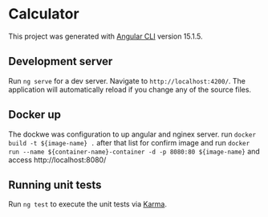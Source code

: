 # Calculator

This project was generated with [Angular CLI](https://github.com/angular/angular-cli) version 15.1.5.

## Development server

Run `ng serve` for a dev server. Navigate to `http://localhost:4200/`. The application will automatically reload if you change any of the source files.

## Docker up

The dockwe was configuration to up angular and nginex server. run `docker build -t ${image-name} .` after that list for confirm image and run `docker run --name ${container-name}-container -d -p 8080:80 ${image-name}` and access http://localhost:8080/

## Running unit tests

Run `ng test` to execute the unit tests via [Karma](https://karma-runner.github.io).
